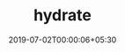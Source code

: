 ---
title: "hydrate"
date: 2019-07-02T00:00:06+05:30
type: "organisations"
org_name: "Microsoft"
repo_desc: "Hydrate crawls a kubernetes cluster and generates a high level description of your deployments."
repo_link: https://github.com/microsoft/hydrate
---